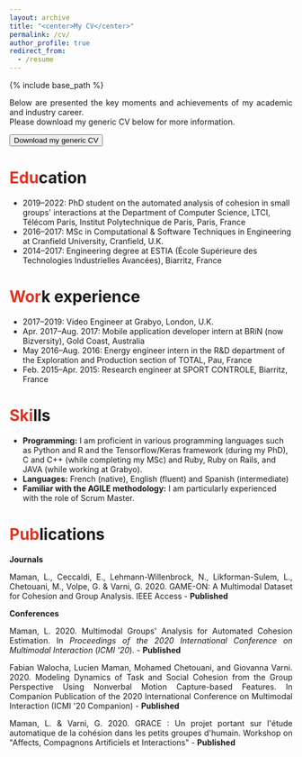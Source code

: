 ```yaml
---
layout: archive
title: "<center>My CV</center>"
permalink: /cv/
author_profile: true
redirect_from:
  - /resume
---
```


{% include base_path %}

<p align="justify">Below are presented the key moments and achievements of my academic and industry career. <br>
Please download my generic CV below for more information.</p>
<form action="https://lucienmaman.github.io/files/CV_Lucien_Maman_2020.pdf" target="_blank">
    <input type="submit" value="Download my generic CV" />
</form> 

<span style="color: #DC3522">Edu</span>cation
======
<p align="justify">
  <ul>
    <li>2019–2022: PhD student on the automated analysis of cohesion in small groups' interactions at the Department of Computer Science, LTCI, Télécom Paris, Institut Polytechnique de Paris, Paris, France</li>
    <li>2016–2017: MSc in Computational & Software Techniques in Engineering at Cranfield University, Cranfield, U.K.</li>
    <li>2014–2017: Engineering degree at ESTIA (École Supérieure des Technologies Industrielles Avancées), Biarritz, France</li>
  </ul> 
</p>

<span style="color: #DC3522">Wor</span>k experience
======
<p align="justify">
  <ul>
    <li>2017–2019: Video Engineer at Grabyo, London, U.K.</li>
    <li>Apr. 2017–Aug. 2017: Mobile application developer intern at BRiN (now Bizversity), Gold Coast, Australia</li>
    <li>May 2016–Aug. 2016: Energy engineer intern in the R&D department of the Exploration and Production section of TOTAL, Pau, France</li>
    <li>Feb. 2015–Apr. 2015: Research engineer at SPORT CONTROLE, Biarritz, France</li>
  </ul> 
</p>

<span style="color: #DC3522">Ski</span>lls
======
<p align="justify">
  <ul>
    <li><b>Programming:</b> 
I am proficient in various programming languages such as Python and R and the Tensorflow/Keras framework (during my PhD), C and C++ (while completing my MSc) and Ruby, Ruby on Rails, and JAVA (while working at Grabyo).</li>
    <li><b>Languages:</b> 
French (native), English (fluent) and Spanish (intermediate)</li>
    <li><b>Familiar with the AGILE methodology:</b>
I am particularly experienced with the role of Scrum Master.</li>
  </ul> 
</p>

<span style="color: #DC3522">Pub</span>lications
======
<strong>Journals</strong><br>
<p align="justify">Maman, L., Ceccaldi, E., Lehmann-Willenbrock, N., Likforman-Sulem, L., Chetouani, M., Volpe, G. & Varni, G. 2020. GAME-ON: A Multimodal Dataset for Cohesion and Group Analysis. IEEE Access - <b>Published</b></p>

<strong>Conferences</strong><br>

<p align="justify">Maman, L. 2020. Multimodal Groups' Analysis for Automated Cohesion Estimation. In <i>Proceedings of the 2020 International Conference on Multimodal Interaction</i> (<i>ICMI '20</i>). - <b>Published</b></p>

<p align="justify">Fabian Walocha, Lucien Maman, Mohamed Chetouani, and Giovanna Varni. 2020. Modeling Dynamics of Task and Social Cohesion from the Group Perspective Using Nonverbal Motion Capture-based Features. In Companion Publication of the 2020 International Conference on Multimodal Interaction (ICMI '20 Companion) - <b>Published</b></p>

<p align="justify">Maman, L. & Varni, G. 2020. GRACE : Un projet portant sur l'étude automatique de la cohésion dans les petits groupes d'humain. Workshop on "Affects, Compagnons Artificiels et Interactions" - <b>Published</b></p>
